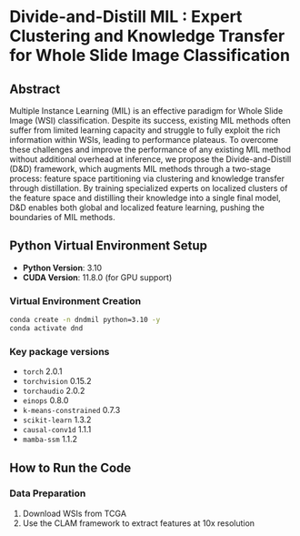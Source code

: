# Divide-and-Distill MIL : Expert Clustering and Knowledge Transfer for Whole Slide Image Classification

## Abstract
Multiple Instance Learning (MIL) is an effective paradigm for Whole Slide Image (WSI) classification. Despite its success, existing MIL methods often suffer from limited learning capacity and struggle to fully exploit the rich information within WSIs, leading to performance plateaus. To overcome these challenges and improve the performance of any existing MIL method without additional overhead at inference, we propose the Divide-and-Distill (D&D) framework, which augments MIL methods through a two-stage process: feature space partitioning via clustering and knowledge transfer through distillation. By training specialized experts on localized clusters of the feature space and distilling their knowledge into a single final model, D&D enables both global and localized feature learning, pushing the boundaries of MIL methods. 

## Python Virtual Environment Setup
- **Python Version**: 3.10
- **CUDA Version**: 11.8.0 (for GPU support)

 ### Virtual Environment Creation
```bash
conda create -n dndmil python=3.10 -y
conda activate dnd
```
### Key package versions

- `torch` 2.0.1
- `torchvision` 0.15.2
- `torchaudio` 2.0.2
- `einops` 0.8.0 
- `k-means-constrained` 0.7.3
- `scikit-learn` 1.3.2
-  `causal-conv1d` 1.1.1
-   `mamba-ssm` 1.1.2

## How to Run the Code
### Data Preparation
1. Download WSIs from TCGA
2. Use the CLAM framework to extract features at 10x resolution
